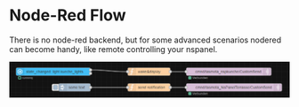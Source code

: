 # Node-Red Flow

There is no node-red backend, but for some advanced scenarios nodered can become handy, like remote controlling your nspanel.

![nodered-remote-control](../doc-pics/nodered-remote-control.png)

